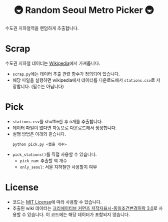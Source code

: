 <h1 style="text-align: center">🚇 Random Seoul Metro Picker 🚇</h1>

수도권 지하철역을 랜덤하게 추출합니다.

# Scrap
수도권 지하철 데이터는 [Wikipedia](https://ko.wikipedia.org/wiki/수도권_전철역_목록)에서 가져옵니다.

* `scrap.py`에는 데이터 추출 관련 함수가 정의되어 있습니다.
* 해당 파일을 실행하면 wikipedia에서 데이터를 다운로드해서 `stations.csv`로 저장합니다. (필수는 아닙니다)

# Pick
* `stations.csv`를 shuffle한 후 n개를 추출합니다.
* 데이터 파일이 없다면 자동으로 다운로드해서 생성합니다.
* 실행 방법은 아래와 같습니다.
    ```
    python pick.py <뽑을 개수>
    ```
* `pick_stations()`를 직접 사용할 수 있습니다.
    * `pick_num`: 추출할 역 개수
    * `only_seoul`: 서울 지하철만 사용할지 여부

# License
* 코드는 [MIT License](https://github.com/crmin/random-seoul-metro-picker/blob/master/LICENSE)에 따라 사용할 수 있습니다.
* 추출된 wiki 데이터는 [크리에이티브 커먼즈 저작자표시-동일조건변경허락 3.0](https://ko.wikipedia.org/wiki/%EC%9C%84%ED%82%A4%EB%B0%B1%EA%B3%BC:Creative_Commons_Attribution-ShareAlike_3.0_Unported_License)로 사용할 수 있습니다. 이 코드에는 해당 데이터가 포함되지 않습니다.